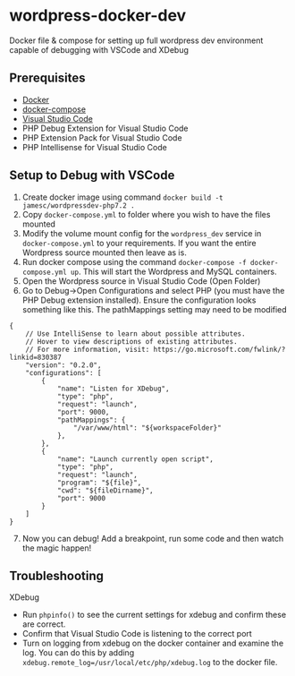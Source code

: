 # wordpress-docker-dev
Docker file &amp; compose for setting up full wordpress dev environment capable of debugging with VSCode and XDebug

## Prerequisites

* [Docker](https://www.docker.com/)
* [docker-compose](https://docs.docker.com/compose/)
* [Visual Studio Code](https://code.visualstudio.com/)
* PHP Debug Extension for Visual Studio Code
* PHP Extension Pack for Visual Studio Code
* PHP Intellisense for Visual Studio Code

## Setup to Debug with VSCode

1. Create docker image using command `docker build -t jamesc/wordpressdev-php7.2 .`
2. Copy `docker-compose.yml` to folder where you wish to have the files mounted
3. Modify the volume mount config for the `wordpress_dev` service in `docker-compose.yml` to your requirements. If you want the entire Wordpress source mounted then leave as is.
4. Run docker compose using the command `docker-compose -f docker-compose.yml up`. This will start the Wordpress and MySQL containers.
5. Open the Wordpress source in Visual Studio Code (Open Folder)
6. Go to Debug->Open Configurations and select PHP (you must have the PHP Debug extension installed). Ensure the configuration looks something like this. The pathMappings setting may need to be modified
```
{
    // Use IntelliSense to learn about possible attributes.
    // Hover to view descriptions of existing attributes.
    // For more information, visit: https://go.microsoft.com/fwlink/?linkid=830387
    "version": "0.2.0",
    "configurations": [
        {
            "name": "Listen for XDebug",
            "type": "php",
            "request": "launch",
            "port": 9000,
            "pathMappings": {
                "/var/www/html": "${workspaceFolder}"
            },
        },
        {
            "name": "Launch currently open script",
            "type": "php",
            "request": "launch",
            "program": "${file}",
            "cwd": "${fileDirname}",
            "port": 9000
        }
    ]
}
```
7. Now you can debug! Add a breakpoint, run some code and then watch the magic happen!

## Troubleshooting
XDebug
* Run `phpinfo()` to see the current settings for xdebug and confirm these are correct.
* Confirm that Visual Studio Code is listening to the correct port
* Turn on logging from xdebug on the docker container and examine the log. You can do this by adding `xdebug.remote_log=/usr/local/etc/php/xdebug.log` to the docker file.